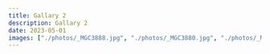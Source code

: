 ```yaml
---
title: Gallary 2
description: Gallary 2
date: 2023-05-01
images: ["./photos/_MGC3888.jpg", "./photos/_MGC3880.jpg", "./photos/_MGC3839.jpg"]
---
```


